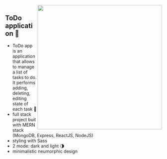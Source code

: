 <img src="https://user-images.githubusercontent.com/102720711/188473139-acd5c6bd-bb66-4cb5-8358-c75137dd3668.png" width="400" height="400" align="right" /> 


## ToDo application 🚀

- ToDo app is an application that allows to manage a list of tasks to do. It performs adding, deleting, editing state of each task	:dart:
- full stack project buit with MERN stack (MongoDB, Express, ReactJS, NodeJS)
- styling with Sass
- 2 mode: dark and light :last_quarter_moon:
- minimalistic neumorphic design

